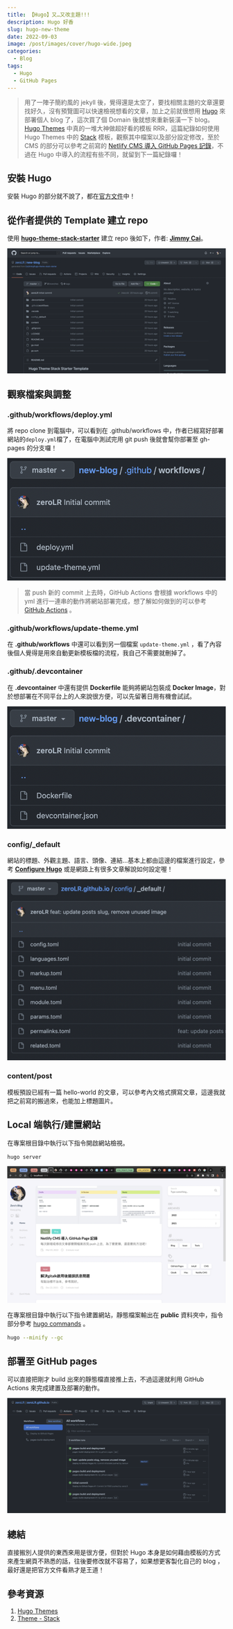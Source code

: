 ```yaml
---
title: 【Hugo】又…又改主題!!!
description: Hugo 好香
slug: hugo-new-theme
date: 2022-09-03
image: /post/images/cover/hugo-wide.jpeg
categories:
  - Blog
tags:
  - Hugo
  - GitHub Pages
---
```


> 用了一陣子簡約風的 jekyll 後，覺得還是太空了，要找相關主題的文章還要找好久，沒有預覽圖可以快速檢視想看的文章，加上之前就很想用 [Hugo](https://gohugo.io/) 來部署個人 blog 了，這次買了個 Domain 後就想來重新裝潢一下 blog。
> [Hugo Themes](https://themes.gohugo.io/) 中真的一堆大神做超好看的模板 RRR，這篇紀錄如何使用 Hugo Themes 中的 [Stack](https://themes.gohugo.io/themes/hugo-theme-stack/) 模板，觀察其中檔案以及部分設定修改，至於 CMS 的部分可以參考之前寫的 [Netlify CMS 導入 GitHub Pages 記錄](/p/2022/03/netlify-cms-import-github-pages)，不過在 Hugo 中導入的流程有些不同，就留到下一篇紀錄囉！

## 安裝 Hugo

安裝 Hugo 的部分就不說了，都在[官方文件](https://gohugo.io/getting-started/)中！

## 從作者提供的 Template 建立 repo

使用 **[hugo-theme-stack-starter](https://github.com/CaiJimmy/hugo-theme-stack-starter)** 建立 repo 後如下，作者: **[Jimmy Cai](https://jimmycai.com/)**。

![](/post/images/new_blog/1.png)

## 觀察檔案與調整

### .github/workflows/deploy.yml

將 repo clone 到電腦中，可以看到在 .github/workflows 中，作者已經寫好部署網站的`deploy.yml`檔了，在電腦中測試完用 git push 後就會幫你部署至 gh-pages 的分支囉！

![](/post/images/new_blog/2.png)

> 當 push 新的 commit 上去時，GitHub Actions 會根據 workflows 中的 yml 進行一連串的動作將網站部署完成，想了解如何做到的可以參考 [GitHub Actions](https://docs.github.com/en/actions) 。

### .github/workflows/update-theme.yml

在 **.github/workflows** 中還可以看到另一個檔案 `update-theme.yml` ，看了內容後個人覺得是用來自動更新模板檔的流程，我自己不需要就刪掉了。

### .github/.devcontainer

在 **.devcontainer** 中還有提供 **Dockerfile** 能夠將網站包裝成 **Docker Image**，對於想部署在不同平台上的人來說很方便，可以先留著日用有機會試試。

![](/post/images/new_blog/3.png)

### config/\_default

網站的標題、外觀主題、語言、頭像、連結…基本上都由這邊的檔案進行設定，參考 **[Configure Hugo](https://gohugo.io/getting-started/configuration/#all-configuration-settings)** 或是網路上有很多文章解說如何設定喔！

![](/post/images/new_blog/4.png)

### content/post

模板預設已經有一篇 hello-world 的文章，可以參考內文格式撰寫文章，這邊我就把之前寫的搬過來，也能加上標題圖片。

## Local 端執行/建置網站

在專案根目錄中執行以下指令開啟網站檢視。

```bash
hugo server
```

![](/post/images/new_blog/5.png)

在專案根目錄中執行以下指令建置網站，靜態檔案輸出在 **public** 資料夾中，指令部分參考 [hugo commands](https://gohugo.io/commands/hugo/) 。

```bash
hugo --minify --gc
```

## 部署至 GitHub pages

可以直接把剛才 build 出來的靜態檔直接推上去，不過這邊就利用 GitHub Actions 來完成建置及部署的動作。

![](/post/images/new_blog/6.png)

## 總結

直接搬別人提供的東西來用是很方便，但對於 Hugo 本身是如何藉由模板的方式來產生網頁不熟悉的話，往後要修改就不容易了，如果想更客製化自己的 blog ，最好還是把官方文件看熟才是王道！

## 參考資源

1. [Hugo Themes](https://themes.gohugo.io/)
2. [Theme - Stack](https://themes.gohugo.io/themes/hugo-theme-stack/)
